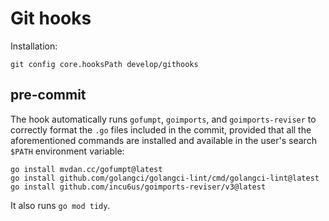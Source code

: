 # Git hooks

Installation:

```shell
git config core.hooksPath develop/githooks
```

## pre-commit

The hook automatically runs `gofumpt`, `goimports`, and `goimports-reviser`
to correctly format the `.go` files included in the commit, provided
that all the aforementioned commands are installed and available
in the user's search `$PATH` environment variable:

```shell
go install mvdan.cc/gofumpt@latest
go install github.com/golangci/golangci-lint/cmd/golangci-lint@latest
go install github.com/incu6us/goimports-reviser/v3@latest
```

It also runs `go mod tidy`.
